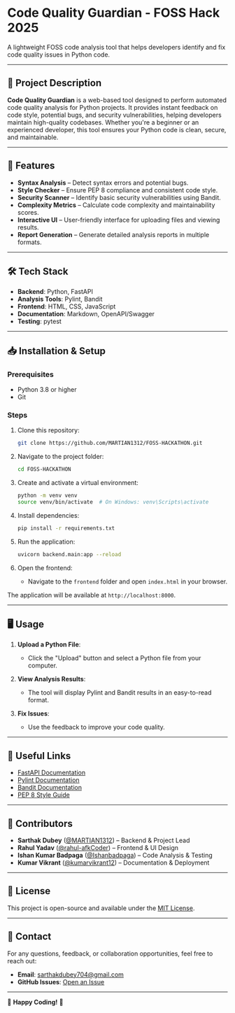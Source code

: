 # Code Quality Guardian - FOSS Hack 2025

A lightweight FOSS code analysis tool that helps developers identify and fix code quality issues in Python code.

---

## 📌 Project Description

**Code Quality Guardian** is a web-based tool designed to perform automated code quality analysis for Python projects. It provides instant feedback on code style, potential bugs, and security vulnerabilities, helping developers maintain high-quality codebases. Whether you're a beginner or an experienced developer, this tool ensures your Python code is clean, secure, and maintainable.

---

## 🚀 Features

- **Syntax Analysis** – Detect syntax errors and potential bugs.
- **Style Checker** – Ensure PEP 8 compliance and consistent code style.
- **Security Scanner** – Identify basic security vulnerabilities using Bandit.
- **Complexity Metrics** – Calculate code complexity and maintainability scores.
- **Interactive UI** – User-friendly interface for uploading files and viewing results.
- **Report Generation** – Generate detailed analysis reports in multiple formats.

---

## 🛠️ Tech Stack

- **Backend**: Python, FastAPI
- **Analysis Tools**: Pylint, Bandit
- **Frontend**: HTML, CSS, JavaScript
- **Documentation**: Markdown, OpenAPI/Swagger
- **Testing**: pytest

---

## 📥 Installation & Setup

### Prerequisites
- Python 3.8 or higher
- Git

### Steps
1. Clone this repository:
   ```bash
   git clone https://github.com/MARTIAN1312/FOSS-HACKATHON.git
   ```

2. Navigate to the project folder:
   ```bash
   cd FOSS-HACKATHON
   ```

3. Create and activate a virtual environment:
   ```bash
   python -m venv venv
   source venv/bin/activate  # On Windows: venv\Scripts\activate
   ```

4. Install dependencies:
   ```bash
   pip install -r requirements.txt
   ```

5. Run the application:
   ```bash
   uvicorn backend.main:app --reload
   ```

6. Open the frontend:
   - Navigate to the `frontend` folder and open `index.html` in your browser.

The application will be available at `http://localhost:8000`.

---

## 🖥️ Usage

1. **Upload a Python File**:
   - Click the "Upload" button and select a Python file from your computer.

2. **View Analysis Results**:
   - The tool will display Pylint and Bandit results in an easy-to-read format.

3. **Fix Issues**:
   - Use the feedback to improve your code quality.

---

## 🔗 Useful Links

- [FastAPI Documentation](https://fastapi.tiangolo.com/)
- [Pylint Documentation](https://pylint.readthedocs.io/)
- [Bandit Documentation](https://bandit.readthedocs.io/)
- [PEP 8 Style Guide](https://www.python.org/dev/peps/pep-0008/)

---

## 👥 Contributors

- **Sarthak Dubey** ([@MARTIAN1312](https://github.com/MARTIAN1312)) – Backend & Project Lead
- **Rahul Yadav** ([@rahul-afkCoder](https://github.com/rahul-afkCoder)) – Frontend & UI Design
- **Ishan Kumar Badpaga** ([@Ishanbadpaga](https://github.com/Ishanbadpaga)) – Code Analysis & Testing
- **Kumar Vikrant** ([@kumarvikrant12](https://github.com/kumarvikrant12)) – Documentation & Deployment

---

## 📜 License

This project is open-source and available under the [MIT License](LICENSE).

---

## 📧 Contact

For any questions, feedback, or collaboration opportunities, feel free to reach out:

- **Email**: sarthakdubey704@gmail.com
- **GitHub Issues**: [Open an Issue](https://github.com/MARTIAN1312/FOSS-HACKATHON/issues)

---

🚀 **Happy Coding!** 🎯
